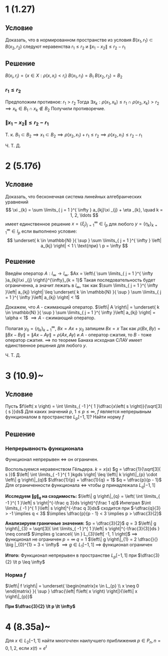 # 1 (1.27)
## Условие
Доказать, что в нормированном пространстве из условия $B \left( x_{1}, r_{1} \right) \subset B\left( x_{2}, r_{2} \right)$ следуют неравенства $r_{1} \leq r_{2}$ и $\left\| x_{1} - x_{2} \right\| \leq r_{2} - r_{1}$

## Решение
$B\left( x_{i}, r_{i} \right) = \left\{ x \in X: \rho \left( x, x_{i} \right) < r_{i} \right\}$
$B\left( x_{1}, r_{1} \right) = B_{1}$
$B\left( x_{2}, r_{2} \right) = B_{2}$
### $r_{1} \leq r_{2}$
Предположим противное: $r_{1} > r_{2}$
Тогда $\exists x_{k}: \rho \left( x_{1}, x_{k} \right) \leq r_{1} \ \cap \ \rho \left( x_{2}, x_{k} \right) \gt r_{2} \implies x_{k} \in B_{1} \cap x_{k} \not \in B_{2}$
Получили противоречие.

### $\left\| x_{1} - x_{2} \right\| \leq r_{2} - r_{1}$
Т. к. $B_{1} \subset B_{2} \implies x_{1} \subset B_{2} \implies \rho \left( x_{2}, x_{1} \right) + r_{1} \leq r_{2} \implies \rho \left( x_{2}, x_{1} \right) \leq r_{2} - r_{1}$

Ч. Т. Д.


# 2 (5.17б)
## Условие
Доказать, что бесконечная система линейных алгебраических уравнений
$$
\xi _{k} = \sum \limits_{ j = 1 }^{ \infty } a_{kj}\xi _{j} + \eta _{k}, \quad k = 1, 2, \ldots 
$$
имеет единственное решение $x = \left\{ \xi _{j} \right\}^{\infty}_{j = 1} \in l_{p}$ для любого $y = \left\{ \eta _{k} \right\}^{\infty}_{k = 1} \in l_{p}$ если выполнено условие:
$$
\underset{ k \in \mathbb{N} }{ \sup } \sum \limits_{ j = 1 }^{ \infty } \left| a_{kj} \right| < 1 \ \text{при} \ p = \infty
$$
## Решение
Введём оператор $A: l_{\infty} \to l_{\infty}$.
$Ax = \left\{ \sum \limits_{ j = 1 }^{ \infty }a_{kj}\xi _{j} \right\}^{\infty}_{k = 1}$
Такая последовательность будет ограниченна, а значит лежать в $l_{\infty}$, так как  $\sum \limits_{ j = 1 }^{ \infty }\left| a_{kj} \right| \leq \underset{ k \in \mathbb{N} }{ \sup } \sum \limits_{ j = 1 }^{ \infty }\left| a_{kj} \right| < 1$

Докажем, что $A$ - сжимающий оператор.
$\left\| A \right\| = \underset{ k \in \mathbb{N} }{ \sup } \sum \limits_{ j = 1 }^{ \infty }\left| a_{kj} \right| = \alpha < 1$
$\implies A$ - сжимающий оператор.

Полагая $y_{0} = \left\{ \eta _{k} \right\}^{\infty}_{k = 1},\ Bx = Ax + y_{0}$ запишем $Bx = x$
Так как $\rho \left( Bx, By \right) = \left\| Bx - By \right\| = \left\| Ax - Ay \right\| = \rho \left( Ax, Ay \right)$ и $A$ - оператор сжатия, то $B$ - тоже оператор сжатия.
$\implies$ по теореме Банаха исходная СЛАУ имеет единственное решения для любого $y$.

Ч. Т. Д.

# 3 (10.9)~
## Условие
Пусть $f\left( x \right) = \int \limits_{ -1 }^{ 1 }\dfrac{x\left( s \right)}{\sqrt[3]{ s }}ds$
Для каких значений $p$, $1 \leq p \leq \infty$, $f$ является непрерывным функционалом в пространстве $L_{p}\left[ -1, 1 \right]$?
Найти норму $f$
## Решение
### Непрерывность функционала
Функционал непрерывен $\iff$ он ограничен.

Воспользуемся неравенством Гёльдера.
$k = x\left( s \right)$
$g = \dfrac{1}{\sqrt[3]{ s }}$
$\left| \int \limits_{ -1 }^{ 1 }kgds \right| \leq \left\| k \right\|_{p} \cdot \left\| g \right\|_{q}$
$\dfrac{1}{p} + \dfrac{1}{q} = 1$
$q = \dfrac{p}{p - 1}$
Для ограниченности функционала $\iff$ чтобы $g$ принадлежала $L_{q}\left[ -1, 1 \right]$

**Исследуем $\left\| g \right\|_{q}$ на сходимость:**
	$\left\| g \right\|_{q} = \left( \int \limits_{ -1 }^{ 1 }\left| s \right|^{-\frac q 3}ds \right)^{\frac 1 q}$
	Интеграл $\int \limits_{ -1 }^{ 1 }\left| s \right|^{-\frac q 3}ds$ сходится при $-\dfrac{q}{3} > -1 \implies q < 3$
	$\implies \dfrac{p}{p - 1} < 3 \implies p > \dfrac{3}{2}$

**Анализируем граничные значения:**
	$p = \dfrac{3}{2}$
		$q = 3$
		$\left\| g \right\|_{3} = \sqrt[3]{ \int \limits_{ -1 }^{ 1 }\left| s \right|^{-\frac{3}{3}}ds } \neq const$
		$\implies g \cancel{ \in } L_{3}\left[ -1, 1 \right]$
		$\implies$ функционал  не ограничен
	$p = \infty$
		$q = 1$
		$\left\| g \right\|_{1} = 2 \dfrac{}{} \big |_{0}^{1}  = 3 < \infty$
		$\implies g \in L_{1}\left[ -1, 1 \right]$
		$\implies$ функционал ограничен

**Итого:**
	Функционал непрерывен в пространстве $L_{p}\left[ -1, 1 \right]$ при $\dfrac{3}{2} \lt p \leq \infty$

### Норма $f$
$\left\| f \right\| = \underset{ \begin{matrix}x \in L_{p} \\ x \neq 0 \end{matrix} }{ \sup } \dfrac{\left| f\left( x \right) \right|}{\left\| x \right\|_{p}}$

**При $\dfrac{3}{2} \lt p \lt \infty$**
	

# 4 (8.35а)~
Для $x \in L_{2}\left[ -1, 1 \right]$ найти многочлен наилучшего приближения $p \in P_{n}, n = 0, 1, 2$, если $x\left( t \right) = e^{t}$